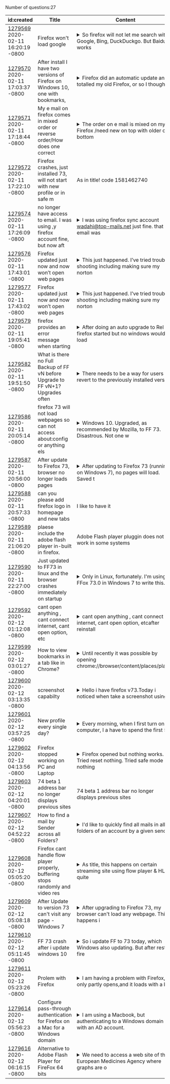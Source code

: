 Number of questions:27

| id:created | Title | Content | Tags |
| --- | --- | --- | --- |
| [1279569](https://support.mozilla.org/questions/1279569)<br>2020-02-11 16:20:19 -0800 | Firefox won't load google |<details><summary>So firefox will not let me search with Google, Bing, DuckDuckgo. But Baidu works</summary>.It is saying that it is a security issue. And thanks to google header which is strict transport security it will not load.This is the full error code   https://www.google.com/search?client=firefox...</details> | [firefox-730](https://support.mozilla.org/en-US/questions/firefox?tagged=firefox-730);[websites](https://support.mozilla.org/en-US/questions/firefox?tagged=websites);[desktop](https://support.mozilla.org/en-US/questions/firefox?tagged=desktop);[windows-81](https://support.mozilla.org/en-US/questions/firefox?tagged=windows-81);|
| [1279570](https://support.mozilla.org/questions/1279570)<br>2020-02-11 17:03:37 -0800 | After install I have two versions of Firefox on Windows 10, one with bookmarks,  |<details><summary>Firefox did an automatic update and totalled my old Firefox, or so I thought.  I</summary> deleted Old Firefox.  I downloaded new Firefox.  Old Firefox reappeared with bookmarks, but New Firefox also appeared without bookmarks.  I am completely mystified as to what I should do.  Delete new...</details> | [download-and-install_1](https://support.mozilla.org/en-US/questions/firefox?tagged=download-and-install_1);[firefox-730](https://support.mozilla.org/en-US/questions/firefox?tagged=firefox-730);[desktop](https://support.mozilla.org/en-US/questions/firefox?tagged=desktop);[windows-10](https://support.mozilla.org/en-US/questions/firefox?tagged=windows-10);|
| [1279571](https://support.mozilla.org/questions/1279571)<br>2020-02-11 17:18:44 -0800 | My e mail on firefox comes in mixed order or reverse order/How does one correct  |<details><summary>The order on e mail is mixed on my Firefox /need new on top with older on bottom</summary>/thanks</details> | [firefox-730](https://support.mozilla.org/en-US/questions/firefox?tagged=firefox-730);[other](https://support.mozilla.org/en-US/questions/firefox?tagged=other);[desktop](https://support.mozilla.org/en-US/questions/firefox?tagged=desktop);[windows-10](https://support.mozilla.org/en-US/questions/firefox?tagged=windows-10);|
| [1279572](https://support.mozilla.org/questions/1279572])<br>2020-02-11 17:22:10 -0800 | Firefox crashes, just installed 73, will not start with new profile or in safe m | As in title! code 1581462740 | [desktop](https://support.mozilla.org/en-US/questions/firefox?tagged=desktop);[fix-problems](https://support.mozilla.org/en-US/questions/firefox?tagged=fix-problems);|
| [1279574](https://support.mozilla.org/questions/1279574)<br>2020-02-11 17:26:09 -0800 | no longer have access to email. I was using ,y firefox account fine, but now aft |<details><summary>I was using firefox sync account wadahi@top-mails.net just fine.  that email was</summary> deleted for non-use. No verification procedure was laid out anywhere in the agreement. Then firefox modified the agreement and now sends verification codes to that email, which I no longer have acces...</details> | [firefox-730](https://support.mozilla.org/en-US/questions/firefox?tagged=firefox-730);[sync](https://support.mozilla.org/en-US/questions/firefox?tagged=sync);[desktop](https://support.mozilla.org/en-US/questions/firefox?tagged=desktop);[windows-10](https://support.mozilla.org/en-US/questions/firefox?tagged=windows-10);|
| [1279576](https://support.mozilla.org/questions/1279576)<br>2020-02-11 17:43:01 -0800 | Firefox updated just now and now won’t open web pages |<details><summary>This just happened.  I’ve tried trouble shooting including making sure my norton</summary> 360 wasn’t blocking it.   Nothing has worked and I can to find a help number or email for firefox</details> | [customize](https://support.mozilla.org/en-US/questions/firefox?tagged=customize);[desktop](https://support.mozilla.org/en-US/questions/firefox?tagged=desktop);[bug1614885](https://support.mozilla.org/en-US/questions/firefox?tagged=bug1614885);|
| [1279577](https://support.mozilla.org/questions/1279577)<br>2020-02-11 17:43:02 -0800 | Firefox updated just now and now won’t open web pages |<details><summary>This just happened.  I’ve tried trouble shooting including making sure my norton</summary> 360 wasn’t blocking it.   Nothing has worked and I can to find a help number or email for firefox</details> | [customize](https://support.mozilla.org/en-US/questions/firefox?tagged=customize);[desktop](https://support.mozilla.org/en-US/questions/firefox?tagged=desktop);|
| [1279579](https://support.mozilla.org/questions/1279579)<br>2020-02-11 19:05:41 -0800 | firefox provides an error message when starting |<details><summary>After doing an auto upgrade to Rel 73, firefox started but no windows would load</summary>., I uninstalled firefox and went to the Mozilla site and did a re-install.After the reinstall when I click on finish to start the program I get the followingfirefox.exe - Application Error. The app...</details> | [download-and-install_1](https://support.mozilla.org/en-US/questions/firefox?tagged=download-and-install_1);[desktop](https://support.mozilla.org/en-US/questions/firefox?tagged=desktop);[bug1614885](https://support.mozilla.org/en-US/questions/firefox?tagged=bug1614885);|
| [1279582](https://support.mozilla.org/questions/1279582)<br>2020-02-11 19:51:50 -0800 | What is there no Full Backup of FF vN before Upgrade to FF vN+1?  Upgrades often |<details><summary>There needs to be a way for users to revert to the previously installed version </summary>of FF with all add-ons, settings, etc. restored completedly the way they were before the upgrade trashed all customization or deleted/disabled all add-ons.When an upgrade is available and I try it, I...</details> | [download-and-install_1](https://support.mozilla.org/en-US/questions/firefox?tagged=download-and-install_1);[firefox-720](https://support.mozilla.org/en-US/questions/firefox?tagged=firefox-720);[desktop](https://support.mozilla.org/en-US/questions/firefox?tagged=desktop);|
| [1279586](https://support.mozilla.org/questions/1279586)<br>2020-02-11 20:05:14 -0800 | firefox 73 will not load webpages so can not access about:config or anything els |<details><summary>Windows 10. Upgraded, as recommended by Mozilla, to FF 73. Disastrous. Not one w</summary>eb page will load, including any involving Firefox; thus, suggestions to do blah blah via about:config, or ANYTHING ELSE INVOLVING ACCESSING A FIREFOX WEBPAGE is worthless, since Firefox 73 will not l...</details> | [firefox-730](https://support.mozilla.org/en-US/questions/firefox?tagged=firefox-730);[other](https://support.mozilla.org/en-US/questions/firefox?tagged=other);[desktop](https://support.mozilla.org/en-US/questions/firefox?tagged=desktop);[bug1614885](https://support.mozilla.org/en-US/questions/firefox?tagged=bug1614885);|
| [1279587](https://support.mozilla.org/questions/1279587)<br>2020-02-11 20:56:00 -0800 | After update to Firefox 73, browser no longer loads pages |<details><summary>After updating to Firefox 73 (running on Windows 7), no pages will load. Saved t</summary>abs have a blank URL bar, opening a new tab and putting in a URL does nothing, no built-in pages (such as the various about: pages, options page, etc.) work, nothing. All basic troubleshooting (includ...</details> | [fix-problems](https://support.mozilla.org/en-US/questions/firefox?tagged=fix-problems);[desktop](https://support.mozilla.org/en-US/questions/firefox?tagged=desktop);[firefox-650](https://support.mozilla.org/en-US/questions/firefox?tagged=firefox-650);[windows-7](https://support.mozilla.org/en-US/questions/firefox?tagged=windows-7);[bug1614885](https://support.mozilla.org/en-US/questions/firefox?tagged=bug1614885);|
| [1279588](https://support.mozilla.org/questions/1279588])<br>2020-02-11 20:57:33 -0800 | can you please add firefox logo in homepage and new tabs | I like to have it | [tabs](https://support.mozilla.org/en-US/questions/firefox?tagged=tabs);[firefox-730](https://support.mozilla.org/en-US/questions/firefox?tagged=firefox-730);[desktop](https://support.mozilla.org/en-US/questions/firefox?tagged=desktop);[windows-10](https://support.mozilla.org/en-US/questions/firefox?tagged=windows-10);|
| [1279589](https://support.mozilla.org/questions/1279589])<br>2020-02-11 21:06:20 -0800 | plaese include the adobe flash player in-built in firefox. | Adobe Flash player pluggin does not work in some systems | [firefox-730](https://support.mozilla.org/en-US/questions/firefox?tagged=firefox-730);[customize](https://support.mozilla.org/en-US/questions/firefox?tagged=customize);[desktop](https://support.mozilla.org/en-US/questions/firefox?tagged=desktop);[windows-10](https://support.mozilla.org/en-US/questions/firefox?tagged=windows-10);|
| [1279590](https://support.mozilla.org/questions/1279590)<br>2020-02-11 22:27:00 -0800 | Just updated to FF73 in linux and the browser crashes immediately on startup |<details><summary>Only in Linux, fortunately.  I'm using FFox 73.0 in Windows 7 to write this.  I'</summary>m running Slacko puppy ver 6.3.0.  Until now, FFox has run in it flawlessly.  No access to safe mode in this OS.  Holding down the <Shift> key starts Geany editor.  I've run the FF script in console a...</details> | [firefox-730](https://support.mozilla.org/en-US/questions/firefox?tagged=firefox-730);[desktop](https://support.mozilla.org/en-US/questions/firefox?tagged=desktop);[fix-problems](https://support.mozilla.org/en-US/questions/firefox?tagged=fix-problems);|
| [1279592](https://support.mozilla.org/questions/1279592)<br>2020-02-12 01:12:08 -0800 | cant open anything , cant connect internet, cant open option, etc |<details><summary>cant open anything , cant connect internet, cant open option, etcafter reinstall</summary>, my firefox cant open anything, everthing blank</details> | [download-and-install_1](https://support.mozilla.org/en-US/questions/firefox?tagged=download-and-install_1);[desktop](https://support.mozilla.org/en-US/questions/firefox?tagged=desktop);[windows-10](https://support.mozilla.org/en-US/questions/firefox?tagged=windows-10);[bug1614885](https://support.mozilla.org/en-US/questions/firefox?tagged=bug1614885);|
| [1279599](https://support.mozilla.org/questions/1279599)<br>2020-02-12 03:01:27 -0800 | How to view bookmarks in a tab like in Chrome? |<details><summary>Until recently it was possible by opening chrome://browser/content/places/places</summary>.xul and it was glitchy when it came to bookmark manipulation, but at least I could view the bookmarks... After today's update that URL leads to nowhere. Any other methods?</details> | [bookmarks](https://support.mozilla.org/en-US/questions/firefox?tagged=bookmarks);[firefox-730](https://support.mozilla.org/en-US/questions/firefox?tagged=firefox-730);[desktop](https://support.mozilla.org/en-US/questions/firefox?tagged=desktop);[windows-10](https://support.mozilla.org/en-US/questions/firefox?tagged=windows-10);|
| [1279600](https://support.mozilla.org/questions/1279600)<br>2020-02-12 03:13:35 -0800 | screenshot  capabilty |<details><summary>Hello  i  have  firefox  v73.Today  i  noticed  when  take  a  screenshot  using</summary>  firefox's  built'in  capability  and  selecting  an  area  the  downloading  stuck.I  have  windows  10  built  1809</details> | [firefox-730](https://support.mozilla.org/en-US/questions/firefox?tagged=firefox-730);[customize](https://support.mozilla.org/en-US/questions/firefox?tagged=customize);[desktop](https://support.mozilla.org/en-US/questions/firefox?tagged=desktop);[windows-10](https://support.mozilla.org/en-US/questions/firefox?tagged=windows-10);|
| [1279601](https://support.mozilla.org/questions/1279601)<br>2020-02-12 03:57:25 -0800 | New profile every single day? |<details><summary>Every morning, when I first turn on my computer, I a have to spend the first 5 m</summary>inutes setting up my Firefox again because of a "new profile". I have to re-enable all of my add-ons and configure them as well. Why does this happen every single day and is there a way to prevent it?...</details> | [download-and-install_1](https://support.mozilla.org/en-US/questions/firefox?tagged=download-and-install_1);[firefox-7202](https://support.mozilla.org/en-US/questions/firefox?tagged=firefox-7202);[firefox-720](https://support.mozilla.org/en-US/questions/firefox?tagged=firefox-720);[desktop](https://support.mozilla.org/en-US/questions/firefox?tagged=desktop);[mac-os](https://support.mozilla.org/en-US/questions/firefox?tagged=mac-os);|
| [1279602](https://support.mozilla.org/questions/1279602)<br>2020-02-12 04:13:56 -0800 | Firefox stopped working on PC and Laptop |<details><summary>Firefox opened but nothing works.  Tried reset nothing.  Tried safe mode nothing</summary>.  Restart nothing.  The same thing is happening on my PC and Laptop.</details> | [other](https://support.mozilla.org/en-US/questions/firefox?tagged=other);[desktop](https://support.mozilla.org/en-US/questions/firefox?tagged=desktop);[bug1614885](https://support.mozilla.org/en-US/questions/firefox?tagged=bug1614885);|
| [1279603](https://support.mozilla.org/questions/1279603])<br>2020-02-12 04:20:01 -0800 | 74 beta 1 address bar no longer displays previous sites | 74 beta 1 address bar no longer displays previous sites | [privacy-and-security_1](https://support.mozilla.org/en-US/questions/firefox?tagged=privacy-and-security_1);[beta](https://support.mozilla.org/en-US/questions/firefox?tagged=beta);[desktop](https://support.mozilla.org/en-US/questions/firefox?tagged=desktop);[firefox-740](https://support.mozilla.org/en-US/questions/firefox?tagged=firefox-740);[windows-10](https://support.mozilla.org/en-US/questions/firefox?tagged=windows-10);|
| [1279607](https://support.mozilla.org/questions/1279607)<br>2020-02-12 04:52:22 -0800 | How to find a mail by Sender across all Folders? |<details><summary>I'd like to quickly  find all mails in all folders of an account by a given send</summary>er. 'Global Search' Filters don't help, I can just choose 'must involve' or 'can't involve', but not something like 'must be Sender''Quick Search' only seems to work in a chosen folder'Search messa...</details> | [tips](https://support.mozilla.org/en-US/questions/firefox?tagged=tips);[firefox-720](https://support.mozilla.org/en-US/questions/firefox?tagged=firefox-720);[desktop](https://support.mozilla.org/en-US/questions/firefox?tagged=desktop);[linux](https://support.mozilla.org/en-US/questions/firefox?tagged=linux);|
| [1279608](https://support.mozilla.org/questions/1279608)<br>2020-02-12 05:05:20 -0800 | Firefox cant handle flow player properly, buffering stops randomly and video res |<details><summary>As title, this happens on certain streaming site using flow player & HLS, quite </summary>frequently with recent updates, on 3 laptops 4005u, 1 desktop i3 8100 and gtx1650 and intel compute stick 6y30, all windows 10 latest & Firefox 73(only ublock origin, no other addons). The stopping po...</details> | [firefox-730](https://support.mozilla.org/en-US/questions/firefox?tagged=firefox-730);[other](https://support.mozilla.org/en-US/questions/firefox?tagged=other);[desktop](https://support.mozilla.org/en-US/questions/firefox?tagged=desktop);[windows-10](https://support.mozilla.org/en-US/questions/firefox?tagged=windows-10);|
| [1279609](https://support.mozilla.org/questions/1279609)<br>2020-02-12 05:08:18 -0800 | After Update to version 73 can't visit any page - Windows 7 |<details><summary>After upgrading to Firefox 73, my browser can't load any webpage. This happens i</summary>f I type the url, click on a bookmark or even follow a link on an email. If I try other browsers, all pages load normally. No add-ons are enabled on Firefox. Also, I noticed that the about:config page...</details> | [firefox-720](https://support.mozilla.org/en-US/questions/firefox?tagged=firefox-720);[desktop](https://support.mozilla.org/en-US/questions/firefox?tagged=desktop);[fix-problems](https://support.mozilla.org/en-US/questions/firefox?tagged=fix-problems);[windows-7](https://support.mozilla.org/en-US/questions/firefox?tagged=windows-7);[bug1614885](https://support.mozilla.org/en-US/questions/firefox?tagged=bug1614885);|
| [1279610](https://support.mozilla.org/questions/1279610)<br>2020-02-12 05:11:45 -0800 | FF 73 crash after i update windows 10 |<details><summary>So i update FF to 73 today, which Windows also updating. But after restart, fire</summary>fox always crash whenever i open it. Crash Reporter also cannot send the report with an error "the application did not leave an application data file". I had tried uninstalling it and deleting profile...</details> | [firefox-720](https://support.mozilla.org/en-US/questions/firefox?tagged=firefox-720);[desktop](https://support.mozilla.org/en-US/questions/firefox?tagged=desktop);[fix-problems](https://support.mozilla.org/en-US/questions/firefox?tagged=fix-problems);[windows-10](https://support.mozilla.org/en-US/questions/firefox?tagged=windows-10);|
| [1279611](https://support.mozilla.org/questions/1279611)<br>2020-02-12 05:23:26 -0800 | Prolem with Firefox |<details><summary>I am having a problem with Firefox, it only partly opens,and it loads with a bla</summary>nk page.  If I go through Microsoft Edge I can use this to browse for Firefox and login to the Firefox account. I also tried to load a screen print via the browse button but no joy hearPlease can so...</details> | [desktop](https://support.mozilla.org/en-US/questions/firefox?tagged=desktop);[fix-problems](https://support.mozilla.org/en-US/questions/firefox?tagged=fix-problems);[bug1614885](https://support.mozilla.org/en-US/questions/firefox?tagged=bug1614885);|
| [1279614](https://support.mozilla.org/questions/1279614)<br>2020-02-12 05:56:23 -0800 | Configure pass-through authentication for Firefox on a Mac for a Windows domain  |<details><summary>I am using a Macbook, but authenticating to a Windows domain with an AD account.</summary>  Is there a way to configure pass-through authentication in FF so that it will pass through my login credentials?  Will it work the same way on a Mac as it does on Windows?Thanks.</details> | [websites](https://support.mozilla.org/en-US/questions/firefox?tagged=websites);[desktop](https://support.mozilla.org/en-US/questions/firefox?tagged=desktop);[firefox-650](https://support.mozilla.org/en-US/questions/firefox?tagged=firefox-650);|
| [1279616](https://support.mozilla.org/questions/1279616)<br>2020-02-12 06:16:15 -0800 | Alternative to Adobe Flash Player for FireFox 64 bits |<details><summary>We need to access a web site of the European Medicines Agency where graphs are o</summary>nly visible if the Adobe Flash Player is running.  This is no longer possible with FireFox 64 bits ... which forces us to use Edge (which we do not like)...  Since EMA may take a lot of time to conver...</details> | [customize](https://support.mozilla.org/en-US/questions/firefox?tagged=customize);[desktop](https://support.mozilla.org/en-US/questions/firefox?tagged=desktop);[firefox-720](https://support.mozilla.org/en-US/questions/firefox?tagged=firefox-720);[windows-10](https://support.mozilla.org/en-US/questions/firefox?tagged=windows-10);|
